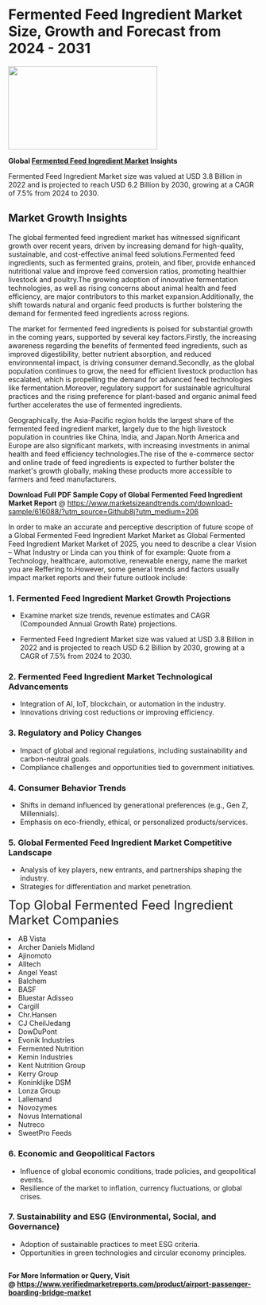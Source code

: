 <H1>Fermented Feed Ingredient Market Size, Growth and Forecast from 2024 - 2031</H1><img class="aligncenter size-medium wp-image-584254" src="https://thirdeyenews.in/wp-content/uploads/2024/09/Global-Market-Research-300x168.jpeg" alt="" width="300" height="168" /><p><strong>Global&nbsp;<a href="https://www.marketsizeandtrends.com/download-sample/616088/?utm_source=Github8j?utm_medium=206">Fermented Feed Ingredient Market</a> Insights</strong></p><p>Fermented Feed Ingredient Market size was valued at USD 3.8 Billion in 2022 and is projected to reach USD 6.2 Billion by 2030, growing at a CAGR of 7.5% from 2024 to 2030.</p><p><h2>Market Growth Insights</h2> <p>The global fermented feed ingredient market has witnessed significant growth over recent years, driven by increasing demand for high-quality, sustainable, and cost-effective animal feed solutions.Fermented feed ingredients, such as fermented grains, protein, and fiber, provide enhanced nutritional value and improve feed conversion ratios, promoting healthier livestock and poultry.The growing adoption of innovative fermentation technologies, as well as rising concerns about animal health and feed efficiency, are major contributors to this market expansion.Additionally, the shift towards natural and organic feed products is further bolstering the demand for fermented feed ingredients across regions.</p> <p>The market for fermented feed ingredients is poised for substantial growth in the coming years, supported by several key factors.Firstly, the increasing awareness regarding the benefits of fermented feed ingredients, such as improved digestibility, better nutrient absorption, and reduced environmental impact, is driving consumer demand.Secondly, as the global population continues to grow, the need for efficient livestock production has escalated, which is propelling the demand for advanced feed technologies like fermentation.Moreover, regulatory support for sustainable agricultural practices and the rising preference for plant-based and organic animal feed further accelerates the use of fermented ingredients.</p> <p>Geographically, the Asia-Pacific region holds the largest share of the fermented feed ingredient market, largely due to the high livestock population in countries like China, India, and Japan.North America and Europe are also significant markets, with increasing investments in animal health and feed efficiency technologies.The rise of the e-commerce sector and online trade of feed ingredients is expected to further bolster the market's growth globally, making these products more accessible to farmers and feed manufacturers.</p> <p><span class=""><strong>Download Full PDF Sample Copy of Global Fermented Feed Ingredient Market Report</strong> @ <a href="https://www.marketsizeandtrends.com/download-sample/616088/?utm_source=Github8j?utm_medium=206" target="_blank">https://www.marketsizeandtrends.com/download-sample/616088/?utm_source=Github8j?utm_medium=206</a></span></p><p>In order to make an accurate and perceptive description of future scope of a Global&nbsp;Fermented Feed Ingredient Market Market as Global&nbsp;Fermented Feed Ingredient Market Market of 2025, you need to describe a clear Vision &ndash; What Industry or Linda can you think of for example: Quote from a Technology, healthcare, automotive, renewable energy, name the market you are Reffering to.However, some general trends and factors usually impact market reports and their future outlook include:</p><h3>1.&nbsp;<strong>Fermented Feed Ingredient Market Growth Projections</strong></h3><ul><li>Examine market size trends, revenue estimates and CAGR (Compounded Annual Growth Rate) projections.</li><li><p>Fermented Feed Ingredient Market size was valued at USD 3.8 Billion in 2022 and is projected to reach USD 6.2 Billion by 2030, growing at a CAGR of 7.5% from 2024 to 2030.</p></li></ul><h3>2.&nbsp;<strong>Fermented Feed Ingredient Market Technological Advancements</strong></h3><ul><li>Integration of AI, IoT, blockchain, or automation in the industry.</li><li>Innovations driving cost reductions or improving efficiency.</li></ul><h3>3.&nbsp;<strong>Regulatory and Policy Changes</strong></h3><ul><li>Impact of global and regional regulations, including sustainability and carbon-neutral goals.</li><li>Compliance challenges and opportunities tied to government initiatives.</li></ul><h3>4.&nbsp;<strong>Consumer Behavior Trends</strong></h3><ul><li>Shifts in demand influenced by generational preferences (e.g., Gen Z, Millennials).</li><li>Emphasis on eco-friendly, ethical, or personalized products/services.</li></ul><h3>5.&nbsp;<strong>Global Fermented Feed Ingredient Market Competitive Landscape</strong></h3><ul><li>Analysis of key players, new entrants, and partnerships shaping the industry.</li><li>Strategies for differentiation and market penetration.</li></ul><p data-pm-slice="1 1 []"><span style="color: inherit; font-family: inherit; font-size: 25px;">Top Global Fermented Feed Ingredient Market Companies</span></p><div class="" data-test-id=""><p><li>AB Vista</li><li> Archer Daniels Midland</li><li> Ajinomoto</li><li> Alltech</li><li> Angel Yeast</li><li> Balchem</li><li> BASF</li><li> Bluestar Adisseo</li><li> Cargill</li><li> Chr.Hansen</li><li> CJ CheilJedang</li><li> DowDuPont</li><li> Evonik Industries</li><li> Fermented Nutrition</li><li> Kemin Industries</li><li> Kent Nutrition Group</li><li> Kerry Group</li><li> Koninklijke DSM</li><li> Lonza Group</li><li> Lallemand</li><li> Novozymes</li><li> Novus International</li><li> Nutreco</li><li> SweetPro Feeds</li></p></div><h3>6.&nbsp;<strong>Economic and Geopolitical Factors</strong></h3><ul><li>Influence of global economic conditions, trade policies, and geopolitical events.</li><li>Resilience of the market to inflation, currency fluctuations, or global crises.</li></ul><h3>7.&nbsp;<strong>Sustainability and ESG (Environmental, Social, and Governance)</strong></h3><ul><li>Adoption of sustainable practices to meet ESG criteria.</li><li>Opportunities in green technologies and circular economy principles.</li></ul><h2><strong style="font-size: 14px;">For More Information or Query, Visit @&nbsp;</strong><a style="background-color: #ffffff; font-size: 14px;" href="https://www.marketsizeandtrends.com/report/fermented-feed-ingredient-market/" target="_blank">https://www.verifiedmarketreports.com/product/airport-passenger-boarding-bridge-market</a></h2>